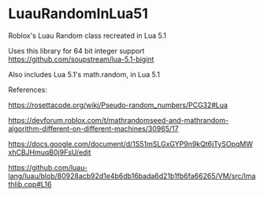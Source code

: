 # LuauRandomInLua51
Roblox's Luau Random class recreated in Lua 5.1


Uses this library for 64 bit integer support https://github.com/soupstream/lua-5.1-bigint

Also includes Lua 5.1's math.random, in Lua 5.1



References:

https://rosettacode.org/wiki/Pseudo-random_numbers/PCG32#Lua

https://devforum.roblox.com/t/mathrandomseed-and-mathrandom-algorithm-different-on-different-machines/30965/17

https://docs.google.com/document/d/1S51mSLGxGYP9n9kQt6jTySOpqMWxhCBJHmuqB0j9FsU/edit

https://github.com/luau-lang/luau/blob/80928acb92d1e4b6db16bada6d21b1fb6fa66265/VM/src/lmathlib.cpp#L16
